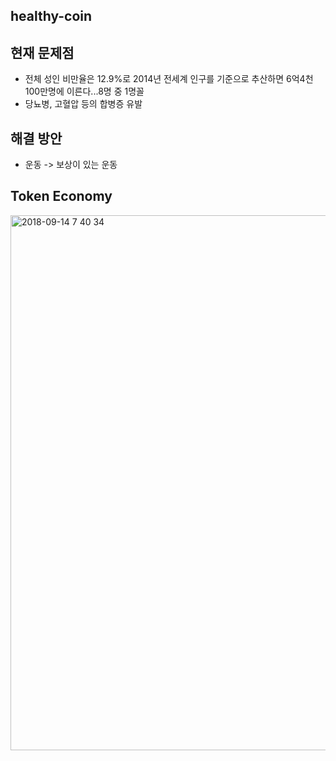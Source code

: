 ## healthy-coin

## 현재 문제점
- 전체 성인 비만율은 12.9%로 2014년 전세계 인구를 기준으로 추산하면 6억4천100만명에 이른다...8명 중 1명꼴
- 당뇨병, 고혈압 등의 합병증 유발

## 해결 방안
- 운동 -> 보상이 있는 운동

## Token Economy
<img width="856" alt="2018-09-14 7 40 34" src="https://user-images.githubusercontent.com/29855393/45545744-332bb200-b856-11e8-87ed-516f3ea22199.png">
